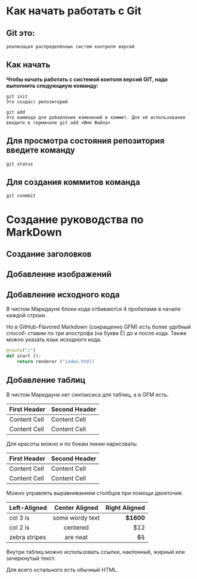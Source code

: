 # Как начать работать с Git

## Git это:
```
реализация распределённых систем контроля версий
```

## Как начать
**Чтобы начать работать с системой контоля версий GIT, надо выполнить следующиую команду:**
```
git init
Это создаст репозиторий
```

```
git add
Это команда для добавления изменений в коммит. Для её использования введите в терминале git add <Имя Файла>
```
## Для просмотра состояния репозитория введите команду
```
git status
```
## Для создания коммитов команда
```
git conmmit
```

# Создание руководства по MarkDown
## Создание заголовков



## Добавление изображений



## Добавление исходного кода
В чистом Маркдауне блоки кода отбиваются 4 пробелами в начале каждой строки.

Но в GitHub-Flavored Markdown (сокращенно GFM) есть более удобный способ: ставим по три апострофа (на букве Ё) до и после кода. Также можно указать язык исходного кода. 
```python
@route("/")
def start ():
    return renderer ("index.html)
```

## Добавление таблиц


В чистом Маркдауне нет синтаксиса для таблиц, а в GFM есть.

First Header  | Second Header
------------- | -------------
Content Cell  | Content Cell
Content Cell  | Content Cell

Для красоты можно и по бокам линии нарисовать:

| First Header  | Second Header |
| ------------- | ------------- |
| Content Cell  | Content Cell  |
| Content Cell  | Content Cell  |

Можно управлять выравниванием столбцов при помощи двоеточия.

| Left-Aligned  | Center Aligned  | Right Aligned |
|:------------- |:---------------:| -------------:|
| col 3 is      | some wordy text |     **$1600** |
| col 2 is      | centered        |         $12   |
| zebra stripes | are neat        |        ~~$1~~ |

Внутри таблиц можно использовать ссылки, наклонный, жирный или зачеркнутый текст.

Для всего остального есть обычный HTML.